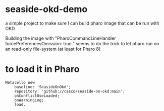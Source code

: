 # seaside-okd-demo
a simple project to make sure I can build pharo image that can be run with OKD

Building the image with "PharoCommandLineHandler forcePreferencesOmission: true." seems to do the trick to let pharo run on an read-only file-system (at least for Pharo 8)	

# to load it in Pharo

```Smalltalk
Metacello new
	baseline: 'SeasideOnOkd';
	repository: 'github://casco/seaside-on-okd:main';
	onConflictUseLoaded;
	onWarningLog;
	load.
```
